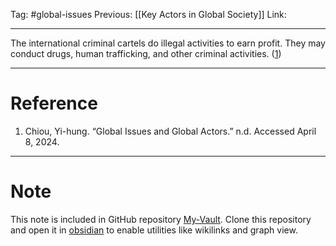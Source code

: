 Tag: #global-issues 
Previous: [[Key Actors in Global Society]]
Link: 

---

The international criminal cartels do illegal activities to earn profit. They may conduct drugs, human trafficking, and other criminal activities. (<u>1</u>)

---

# Reference

1. Chiou, Yi-hung. “Global Issues and Global Actors.” n.d. Accessed April 8, 2024.

---

# Note

This note is included in GitHub repository [My-Vault](https://github.com/LittleD3092/My-Vault.git). Clone this repository and open it in [obsidian](https://obsidian.md/) to enable utilities like wikilinks and graph view.